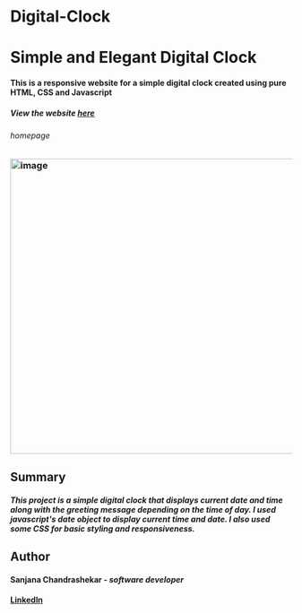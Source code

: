 # Digital-Clock
# Simple and Elegant Digital Clock
#### This is a responsive website for a simple digital clock created using pure HTML, CSS and Javascript

##### View the website [here](https://screact02.github.io/Digital-Clock/)

###### _homepage_
### <img width="527" alt="image" src="https://user-images.githubusercontent.com/122413484/223610717-c9647fb6-3f0d-4df2-a708-2fbd5470fcdf.png">



## Summary

#### _This project is a simple digital clock that displays current date and time along with the greeting message depending on the time of day. I used javascript's date object to display current time and date. I also used some CSS for basic styling and responsiveness._ 

## Author

#### __Sanjana Chandrashekar__ - _software developer_
#### [LinkedIn](https://screact02.github.io/Digital-Clock/)

